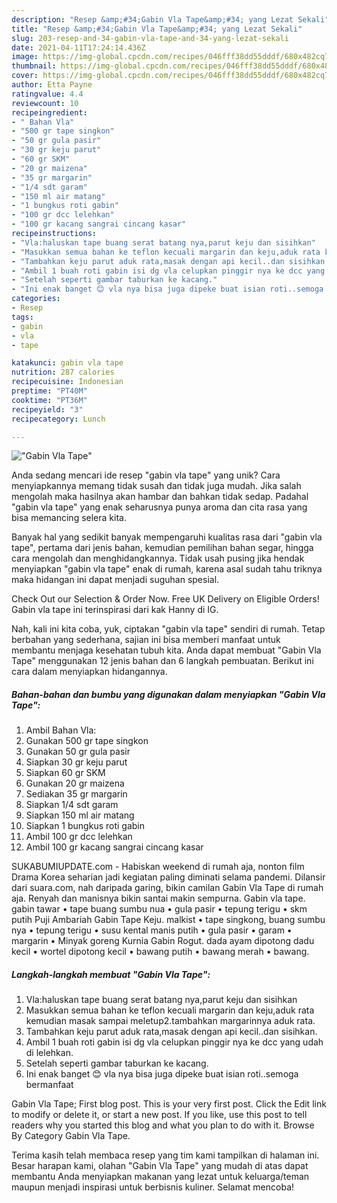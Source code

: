```yaml
---
description: "Resep &amp;#34;Gabin Vla Tape&amp;#34; yang Lezat Sekali"
title: "Resep &amp;#34;Gabin Vla Tape&amp;#34; yang Lezat Sekali"
slug: 203-resep-and-34-gabin-vla-tape-and-34-yang-lezat-sekali
date: 2021-04-11T17:24:14.436Z
image: https://img-global.cpcdn.com/recipes/046fff38dd55dddf/680x482cq70/gabin-vla-tape-foto-resep-utama.jpg
thumbnail: https://img-global.cpcdn.com/recipes/046fff38dd55dddf/680x482cq70/gabin-vla-tape-foto-resep-utama.jpg
cover: https://img-global.cpcdn.com/recipes/046fff38dd55dddf/680x482cq70/gabin-vla-tape-foto-resep-utama.jpg
author: Etta Payne
ratingvalue: 4.4
reviewcount: 10
recipeingredient:
- " Bahan Vla"
- "500 gr tape singkon"
- "50 gr gula pasir"
- "30 gr keju parut"
- "60 gr SKM"
- "20 gr maizena"
- "35 gr margarin"
- "1/4 sdt garam"
- "150 ml air matang"
- "1 bungkus roti gabin"
- "100 gr dcc lelehkan"
- "100 gr kacang sangrai cincang kasar"
recipeinstructions:
- "Vla:haluskan tape buang serat batang nya,parut keju dan sisihkan"
- "Masukkan semua bahan ke teflon kecuali margarin dan keju,aduk rata kemudian masak sampai meletup2.tambahkan margarinnya aduk rata."
- "Tambahkan keju parut aduk rata,masak dengan api kecil..dan sisihkan."
- "Ambil 1 buah roti gabin isi dg vla celupkan pinggir nya ke dcc yang udah di lelehkan."
- "Setelah seperti gambar taburkan ke kacang."
- "Ini enak banget 😊 vla nya bisa juga dipeke buat isian roti..semoga bermanfaat"
categories:
- Resep
tags:
- gabin
- vla
- tape

katakunci: gabin vla tape 
nutrition: 287 calories
recipecuisine: Indonesian
preptime: "PT40M"
cooktime: "PT36M"
recipeyield: "3"
recipecategory: Lunch

---
```



![&#34;Gabin Vla Tape&#34;](https://img-global.cpcdn.com/recipes/046fff38dd55dddf/680x482cq70/gabin-vla-tape-foto-resep-utama.jpg)

Anda sedang mencari ide resep &#34;gabin vla tape&#34; yang unik? Cara menyiapkannya memang tidak susah dan tidak juga mudah. Jika salah mengolah maka hasilnya akan hambar dan bahkan tidak sedap. Padahal &#34;gabin vla tape&#34; yang enak seharusnya punya aroma dan cita rasa yang bisa memancing selera kita.

Banyak hal yang sedikit banyak mempengaruhi kualitas rasa dari &#34;gabin vla tape&#34;, pertama dari jenis bahan, kemudian pemilihan bahan segar, hingga cara mengolah dan menghidangkannya. Tidak usah pusing jika hendak menyiapkan &#34;gabin vla tape&#34; enak di rumah, karena asal sudah tahu triknya maka hidangan ini dapat menjadi suguhan spesial.

Check Out our Selection &amp; Order Now. Free UK Delivery on Eligible Orders! Gabin vla tape ini terinspirasi dari kak Hanny di IG.


Nah, kali ini kita coba, yuk, ciptakan &#34;gabin vla tape&#34; sendiri di rumah. Tetap berbahan yang sederhana, sajian ini bisa memberi manfaat untuk membantu menjaga kesehatan tubuh kita. Anda dapat membuat &#34;Gabin Vla Tape&#34; menggunakan 12 jenis bahan dan 6 langkah pembuatan. Berikut ini cara dalam menyiapkan hidangannya.

<!--inarticleads1-->

##### Bahan-bahan dan bumbu yang digunakan dalam menyiapkan &#34;Gabin Vla Tape&#34;:

1. Ambil  Bahan Vla:
1. Gunakan 500 gr tape singkon
1. Gunakan 50 gr gula pasir
1. Siapkan 30 gr keju parut
1. Siapkan 60 gr SKM
1. Gunakan 20 gr maizena
1. Sediakan 35 gr margarin
1. Siapkan 1/4 sdt garam
1. Siapkan 150 ml air matang
1. Siapkan 1 bungkus roti gabin
1. Ambil 100 gr dcc lelehkan
1. Ambil 100 gr kacang sangrai cincang kasar


SUKABUMIUPDATE.com - Habiskan weekend di rumah aja, nonton film Drama Korea seharian jadi kegiatan paling diminati selama pandemi. Dilansir dari suara.com, nah daripada garing, bikin camilan Gabin Vla Tape di rumah aja. Renyah dan manisnya bikin santai makin sempurna. Gabin vla tape. gabin tawar • tape buang sumbu nua • gula pasir • tepung terigu • skm putih Puji Ambariah Gabin Tape Keju. malkist • tape singkong, buang sumbu nya • tepung terigu • susu kental manis putih • gula pasir • garam • margarin • Minyak goreng Kurnia Gabin Rogut. dada ayam dipotong dadu kecil • wortel dipotong kecil • bawang putih • bawang merah • bawang. 

<!--inarticleads2-->

##### Langkah-langkah membuat &#34;Gabin Vla Tape&#34;:

1. Vla:haluskan tape buang serat batang nya,parut keju dan sisihkan
1. Masukkan semua bahan ke teflon kecuali margarin dan keju,aduk rata kemudian masak sampai meletup2.tambahkan margarinnya aduk rata.
1. Tambahkan keju parut aduk rata,masak dengan api kecil..dan sisihkan.
1. Ambil 1 buah roti gabin isi dg vla celupkan pinggir nya ke dcc yang udah di lelehkan.
1. Setelah seperti gambar taburkan ke kacang.
1. Ini enak banget 😊 vla nya bisa juga dipeke buat isian roti..semoga bermanfaat


Gabin Vla Tape; First blog post. This is your very first post. Click the Edit link to modify or delete it, or start a new post. If you like, use this post to tell readers why you started this blog and what you plan to do with it. Browse By Category Gabin Vla Tape. 

Terima kasih telah membaca resep yang tim kami tampilkan di halaman ini. Besar harapan kami, olahan &#34;Gabin Vla Tape&#34; yang mudah di atas dapat membantu Anda menyiapkan makanan yang lezat untuk keluarga/teman maupun menjadi inspirasi untuk berbisnis kuliner. Selamat mencoba!
